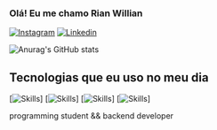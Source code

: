 


### Olá! Eu me chamo Rian Willian 

[![Instagram](    https://img.shields.io/badge/Instagram-E4405F?style=for-the-badge&logo=instagram&logoColor=white)](https://www.instagram.com/rianwp.json/)
[![Linkedin](https://img.shields.io/badge/LinkedIn-0077B5?style=for-the-badge&logo=linkedin&logoColor=white)](https://www.linkedin.com/in/rian-willian-831002230/)

![Anurag's GitHub stats](https://github-readme-stats.vercel.app/api?username=RianW-Dev&show_icons=true&theme=onedark)


## Tecnologias que eu uso no meu dia
[![Skills](https://img.shields.io/badge/Python-3776AB?style=for-the-badge&logo=python&logoColor=whit)]
[![Skills](https://img.shields.io/badge/JavaScript-F7DF1E?style=for-the-badge&logo=javascript&logoColor=black)]
[![Skills](https://img.shields.io/badge/TypeScript-007ACC?style=for-the-badge&logo=typescript&logoColor=white)]
[![Skills](https://img.shields.io/badge/Node.js-43853D?style=for-the-badge&logo=node.js&logoColor=white)]

programming student && backend developer 
